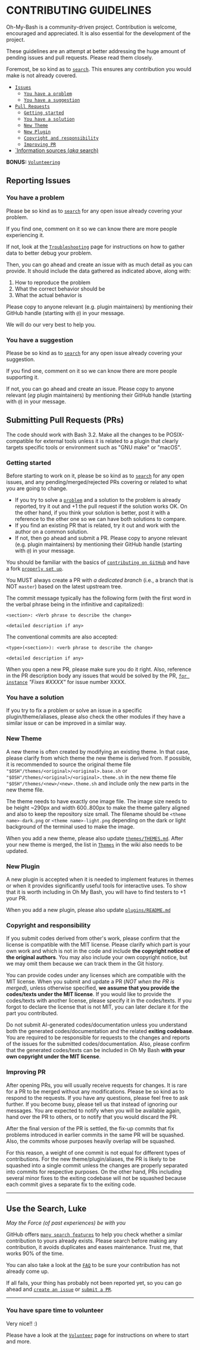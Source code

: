 # CONTRIBUTING GUIDELINES

Oh-My-Bash is a community-driven project. Contribution is welcome, encouraged
and appreciated. It is also essential for the development of the project.

These guidelines are an attempt at better addressing the huge amount of pending
issues and pull requests. Please read them closely.

Foremost, be so kind as to [`search`](#use-the-search-luke). This ensures any
contribution you would make is not already covered.

-   [`Issues`](#reporting-issues)
    -   [`You have a problem`](#you-have-a-problem)
    -   [`You have a suggestion`](#you-have-a-suggestion)
-   [`Pull Requests`](#submitting-pull-requests)
    -   [`Getting started`](#getting-started)
    -   [`You have a solution`](#you-have-a-solution)
    -   [`New Theme`](#new-theme)
    -   [`New Plugin`](#new-plugin)
    -   [`Copyright and responsibility`](#copyright-and-responsibility)
    -   [`Improving PR`](#improving-pr)
-   [`Information sources (_aka_ search)](#use-the-search-luke)

**BONUS:** [`Volunteering`](#you-have-spare-time-to-volunteer)

## Reporting Issues

### You have a problem

Please be so kind as to [`search`](#use-the-search-luke) for any open issue
already covering your problem.

If you find one, comment on it so we can know there are more people experiencing
it.

If not, look at the
[`Troubleshooting`](HTTPS://GitHub.Com/ohmybash/oh-my-bash/wiki/Troubleshooting)
page for instructions on how to gather data to better debug your problem.

Then, you can go ahead and create an issue with as much detail as you can
provide. It should include the data gathered as indicated above, along with:

1. How to reproduce the problem
2. What the correct behavior should be
3. What the actual behavior is

Please copy to anyone relevant (e.g. plugin maintainers) by mentioning their
GitHub handle (starting with `@`) in your message.

We will do our very best to help you.

### You have a suggestion

Please be so kind as to [`search`](#use-the-search-luke) for any open issue
already covering your suggestion.

If you find one, comment on it so we can know there are more people supporting
it.

If not, you can go ahead and create an issue. Please copy to anyone relevant
(_eg_ plugin maintainers) by mentioning their GitHub handle (starting with `@`)
in your message.

## Submitting Pull Requests (PRs)

The code should work with Bash 3.2. Make all the changes to be POSIX-compatible
for external tools unless it is related to a plugin that clearly targets
specific tools or environment such as "GNU make" or "macOS".

### Getting started

Before starting to work on it, please be so kind as to
[`search`](#use-the-search-luke) for any open issues, and any
pending/merged/rejected PRs covering or related to what you are going to change.

-   If you try to solve a [`problem`](#you-have-a-problem) and a solution to the
    problem is already reported, try it out and +1 the pull request if the
    solution works OK. On the other hand, if you think your solution is better,
    post it with a reference to the other one so we can have both solutions to
    compare.
-   If you find an existing PR that is related, try it out and work with the
    author on a common solution.
-   If not, then go ahead and submit a PR. Please copy to anyone relevant (e.g.
    plugin maintainers) by mentioning their GitHub handle (starting with `@`) in
    your message.

You should be familiar with the basics of
[`contributing on GitHub`](https://help.github.com/articles/using-pull-requests)
and have a fork
[`properly set up`](HTTPS://GitHub.Com/ohmybash/oh-my-bash/wiki/Contribution-Technical-Practices).

You MUST always create a PR with _a dedicated branch_ (i.e., a branch that is
NOT `master`) based on the latest upstream tree.

The commit message typically has the following form (with the first word in the
verbal phrase being in the infinitive and capitalized):

```
<section>: <Verb phrase to describe the change>

<detailed description if any>
```

The conventional commits are also accepted:

```
<type>(<section>): <verb phrase to describe the change>

<detailed description if any>
```

When you open a new PR, please make sure you do it right. Also, reference in the
PR description body any issues that would be solved by the PR,
[`for instance`](https://help.github.com/articles/closing-issues-via-commit-messages/)
_"Fixes #XXXX"_ for issue number XXXX.

### You have a solution

If you try to fix a problem or solve an issue in a specific
plugin/theme/aliases, please also check the other modules if they have a similar
issue or can be improved in a similar way.

### New Theme

A new theme is often created by modifying an existing theme. In that case,
please clarify from which theme the new theme is derived from. If possible, it
is recommended to source the original theme file
`"$OSH"/themes/<original>/<original>.base.sh` or
`"$OSH"/themes/<original>/<original>.theme.sh` in the new theme file
`"$OSH"/themes/<new>/<new>.theme.sh` and include only the new parts in the new
theme file.

The theme needs to have exactly one image file. The image size needs to be
height ~290px and width 600..800px to make the theme gallery aligned and also to
keep the repository size small. The filename should be `<theme name>-dark.png`
or `<theme name>-light.png` depending on the dark or light background of the
terminal used to make the image.

When you add a new theme, please also update
[`themes/THEMES.md`](HTTPS://GitHub.Com/ohmybash/oh-my-bash/blob/master/themes/THEMES.md).
After your new theme is merged, the list in
[`Themes`](HTTPS://GitHub.Com/ohmybash/oh-my-bash/wiki/Themes) in the wiki also
needs to be updated.

### New Plugin

A new plugin is accepted when it is needed to implement features in themes or
when it provides significantly useful tools for interactive uses. To show that
it is worth including in Oh My Bash, you will have to find testers to +1 your
PR.

When you add a new plugin, please also update
[`plugins/README.md`](HTTPS://GitHub.Com/ohmybash/oh-my-bash/blob/master/plugins/README.md)

### Copyright and responsibility

If you submit codes derived from other's work, please confirm that the license
is compatible with the MIT license. Please clarify which part is your own work
and which is not in the code and include **the copyright notice of the original
authors**. You may also include your own copyright notice, but we may omit them
because we can track them in the Git history.

You can provide codes under any licenses which are compatible with the MIT
license. When you submit and update a PR (_NOT when the PR is merged_), unless
otherwise specified, **we assume that you provide the codes/texts under the MIT
license**. If you would like to provide the codes/texts with another license,
please specify it in the codes/texts. If you forgot to declare the license that
is not MIT, you can later declare it for the part you contributed.

Do not submit AI-generated codes/documentation unless you understand both the
generated codes/documentation and the related **exiting codebase**. You are
required to be responsible for requests to the changes and reports of the issues
for the submitted codes/documentation. Also, please confirm that the generated
codes/texts can be included in Oh My Bash **with your own copyright under the
MIT license**.

### Improving PR

After opening PRs, you will usually receive requests for changes. It is rare for
a PR to be merged without any modifications. Please be so kind as to respond to
the requests. If you have any questions, please feel free to ask further. If you
become busy, please tell us that instead of ignoring our messages. You are
expected to notify when you will be available again, hand over the PR to others,
or to notify that you would discard the PR.

After the final version of the PR is settled, the fix-up commits that fix
problems introduced in earlier commits in the same PR will be squashed. Also,
the commits whose purposes heavily overlap will be squashed.

For this reason, a weight of one commit is not equal for different types of
contributions. For the new theme/plugin/aliases, the PR is likely to be squashed
into a single commit unless the changes are properly separated into commits for
respective purposes. On the other hand, PRs including several minor fixes to the
exiting codebase will not be squashed because each commit gives a separate fix
to the exiting code.

---

## Use the Search, Luke

_May the Force (of past experiences) be with you_

GitHub offers
[`many search features`](https://help.github.com/articles/searching-github/) to
help you check whether a similar contribution to yours already exists. Please
search before making any contribution, it avoids duplicates and eases
maintenance. Trust me, that works 90% of the time.

You can also take a look at the
[`FAQ`](HTTPS://GitHub.Com/ohmybash/oh-my-bash/wiki/FAQ) to be sure your
contribution has not already come up.

If all fails, your thing has probably not been reported yet, so you can go ahead
and [`create an issue`](#reporting-issues) or
[`submit a PR`](#submitting-pull-requests).

---

### You have spare time to volunteer

Very nice!! :)

Please have a look at the
[`Volunteer`](HTTPS://GitHub.Com/ohmybash/oh-my-bash/wiki/Volunteers) page for
instructions on where to start and more.

